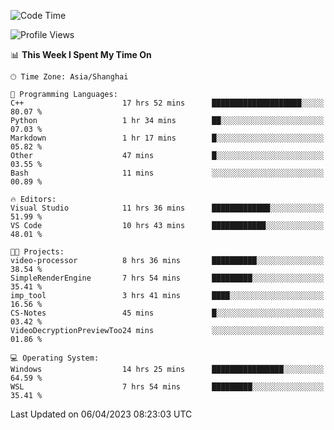 <!--START_SECTION:waka-->
![Code Time](http://img.shields.io/badge/Code%20Time-843%20hrs%201%20min-blue)

![Profile Views](http://img.shields.io/badge/Profile%20Views-5-blue)

📊 **This Week I Spent My Time On** 

```text
🕑︎ Time Zone: Asia/Shanghai

💬 Programming Languages: 
C++                      17 hrs 52 mins      ████████████████████░░░░░   80.07 % 
Python                   1 hr 34 mins        ██░░░░░░░░░░░░░░░░░░░░░░░   07.03 % 
Markdown                 1 hr 17 mins        █░░░░░░░░░░░░░░░░░░░░░░░░   05.82 % 
Other                    47 mins             █░░░░░░░░░░░░░░░░░░░░░░░░   03.55 % 
Bash                     11 mins             ░░░░░░░░░░░░░░░░░░░░░░░░░   00.89 % 

🔥 Editors: 
Visual Studio            11 hrs 36 mins      █████████████░░░░░░░░░░░░   51.99 % 
VS Code                  10 hrs 43 mins      ████████████░░░░░░░░░░░░░   48.01 % 

🐱‍💻 Projects: 
video-processor          8 hrs 36 mins       ██████████░░░░░░░░░░░░░░░   38.54 % 
SimpleRenderEngine       7 hrs 54 mins       █████████░░░░░░░░░░░░░░░░   35.41 % 
imp_tool                 3 hrs 41 mins       ████░░░░░░░░░░░░░░░░░░░░░   16.56 % 
CS-Notes                 45 mins             █░░░░░░░░░░░░░░░░░░░░░░░░   03.42 % 
VideoDecryptionPreviewToo24 mins             ░░░░░░░░░░░░░░░░░░░░░░░░░   01.86 % 

💻 Operating System: 
Windows                  14 hrs 25 mins      ████████████████░░░░░░░░░   64.59 % 
WSL                      7 hrs 54 mins       █████████░░░░░░░░░░░░░░░░   35.41 % 
```


 Last Updated on 06/04/2023 08:23:03 UTC
<!--END_SECTION:waka-->